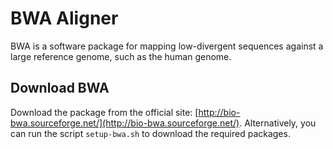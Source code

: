 # BWA Aligner
BWA is a software package for mapping low-divergent sequences against a large reference genome, such as the human genome. 

## Download BWA
Download the package from the official site: [http://bio-bwa.sourceforge.net/](http://bio-bwa.sourceforge.net/). 
Alternatively, you can run the script ```setup-bwa.sh``` to download the required packages.